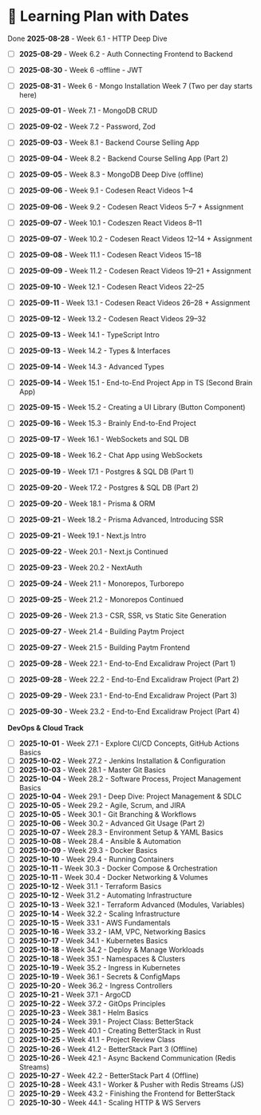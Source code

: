 # 📅 Learning Plan with Dates

Done **2025-08-28** - Week 6.1 - HTTP Deep Dive
- [ ] **2025-08-29** - Week 6.2 - Auth Connecting Frontend to Backend
- [ ] **2025-08-30** - Week 6 -offline - JWT
- [ ] **2025-08-31** - Week 6 - Mongo Installation
Week 7 (Two per day starts here)

- [ ] **2025-09-01** - Week 7.1 - MongoDB CRUD
- [ ] **2025-09-02** - Week 7.2 - Password, Zod
- [ ] **2025-09-03** - Week 8.1 - Backend Course Selling App
- [ ] **2025-09-04** - Week 8.2 - Backend Course Selling App (Part 2)
- [ ] **2025-09-05** - Week 8.3 - MongoDB Deep Dive (offline)
- [ ] **2025-09-06** - Week 9.1 - Codesen React Videos 1–4
- [ ] **2025-09-06** - Week 9.2 - Codesen React Videos 5–7 + Assignment
- [ ] **2025-09-07** - Week 10.1 - Codeszen React Videos 8–11
- [ ] **2025-09-07** - Week 10.2 - Codesen React Videos 12–14 + Assignment
- [ ] **2025-09-08** - Week 11.1 - Codesen React Videos 15–18
- [ ] **2025-09-09** - Week 11.2 - Codesen React Videos 19–21 + Assignment
- [ ] **2025-09-10** - Week 12.1 - Codesen React Videos 22–25
- [ ] **2025-09-11** - Week 13.1 - Codesen React Videos 26–28 + Assignment
- [ ] **2025-09-12** - Week 13.2 - Codesen React Videos 29–32
- [ ] **2025-09-13** - Week 14.1 - TypeScript Intro
- [ ] **2025-09-13** - Week 14.2 - Types & Interfaces
- [ ] **2025-09-14** - Week 14.3 - Advanced Types
- [ ] **2025-09-14** - Week 15.1 - End-to-End Project App in TS (Second Brain App)
- [ ] **2025-09-15** - Week 15.2 - Creating a UI Library (Button Component)
- [ ] **2025-09-16** - Week 15.3 - Brainly End-to-End Project
- [ ] **2025-09-17** - Week 16.1 - WebSockets and SQL DB
- [ ] **2025-09-18** - Week 16.2 - Chat App using WebSockets
- [ ] **2025-09-19** - Week 17.1 - Postgres & SQL DB (Part 1)
- [ ] **2025-09-20** - Week 17.2 - Postgres & SQL DB (Part 2)
- [ ] **2025-09-20** - Week 18.1 - Prisma & ORM
- [ ] **2025-09-21** - Week 18.2 - Prisma Advanced, Introducing SSR
- [ ] **2025-09-21** - Week 19.1 - Next.js Intro
- [ ] **2025-09-22** - Week 20.1 - Next.js Continued
- [ ] **2025-09-23** - Week 20.2 - NextAuth
- [ ] **2025-09-24** - Week 21.1 - Monorepos, Turborepo
- [ ] **2025-09-25** - Week 21.2 - Monorepos Continued
- [ ] **2025-09-26** - Week 21.3 - CSR, SSR, vs Static Site Generation
- [ ] **2025-09-27** - Week 21.4 - Building Paytm Project
- [ ] **2025-09-27** - Week 21.5 - Building Paytm Frontend
- [ ] **2025-09-28** - Week 22.1 - End-to-End Excalidraw Project (Part 1)
- [ ] **2025-09-28** - Week 22.2 - End-to-End Excalidraw Project (Part 2)
- [ ] **2025-09-29** - Week 23.1 - End-to-End Excalidraw Project (Part 3)
- [ ] **2025-09-30** - Week 23.2 - End-to-End Excalidraw Project (Part 4)

**DevOps & Cloud Track**

- [ ] **2025-10-01** - Week 27.1 - Explore CI/CD Concepts, GitHub Actions Basics
- [ ] **2025-10-02** - Week 27.2 - Jenkins Installation & Configuration
- [ ] **2025-10-03** - Week 28.1 - Master Git Basics
- [ ] **2025-10-04** - Week 28.2 - Software Process, Project Management Basics
- [ ] **2025-10-04** - Week 29.1 - Deep Dive: Project Management & SDLC
- [ ] **2025-10-05** - Week 29.2 - Agile, Scrum, and JIRA
- [ ] **2025-10-05** - Week 30.1 - Git Branching & Workflows
- [ ] **2025-10-06** - Week 30.2 - Advanced Git Usage (Part 2)
- [ ] **2025-10-07** - Week 28.3 - Environment Setup & YAML Basics
- [ ] **2025-10-08** - Week 28.4 - Ansible & Automation
- [ ] **2025-10-09** - Week 29.3 - Docker Basics
- [ ] **2025-10-10** - Week 29.4 - Running Containers
- [ ] **2025-10-11** - Week 30.3 - Docker Compose & Orchestration
- [ ] **2025-10-11** - Week 30.4 - Docker Networking & Volumes
- [ ] **2025-10-12** - Week 31.1 - Terraform Basics
- [ ] **2025-10-12** - Week 31.2 - Automating Infrastructure
- [ ] **2025-10-13** - Week 32.1 - Terraform Advanced (Modules, Variables)
- [ ] **2025-10-14** - Week 32.2 - Scaling Infrastructure
- [ ] **2025-10-15** - Week 33.1 - AWS Fundamentals
- [ ] **2025-10-16** - Week 33.2 - IAM, VPC, Networking Basics
- [ ] **2025-10-17** - Week 34.1 - Kubernetes Basics
- [ ] **2025-10-18** - Week 34.2 - Deploy & Manage Workloads
- [ ] **2025-10-18** - Week 35.1 - Namespaces & Clusters
- [ ] **2025-10-19** - Week 35.2 - Ingress in Kubernetes
- [ ] **2025-10-19** - Week 36.1 - Secrets & ConfigMaps
- [ ] **2025-10-20** - Week 36.2 - Ingress Controllers
- [ ] **2025-10-21** - Week 37.1 - ArgoCD
- [ ] **2025-10-22** - Week 37.2 - GitOps Principles
- [ ] **2025-10-23** - Week 38.1 - Helm Basics
- [ ] **2025-10-24** - Week 39.1 - Project Class: BetterStack
- [ ] **2025-10-25** - Week 40.1 - Creating BetterStack in Rust
- [ ] **2025-10-25** - Week 41.1 - Project Review Class
- [ ] **2025-10-26** - Week 41.2 - BetterStack Part 3 (Offline)
- [ ] **2025-10-26** - Week 42.1 - Async Backend Communication (Redis Streams)
- [ ] **2025-10-27** - Week 42.2 - BetterStack Part 4 (Offline)
- [ ] **2025-10-28** - Week 43.1 - Worker & Pusher with Redis Streams (JS)
- [ ] **2025-10-29** - Week 43.2 - Finishing the Frontend for BetterStack
- [ ] **2025-10-30** - Week 44.1 - Scaling HTTP & WS Servers
